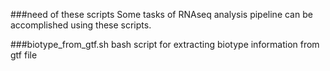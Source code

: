 ###need of these scripts
Some tasks of RNAseq analysis pipeline can be accomplished using these scripts.

###biotype_from_gtf.sh
bash script for extracting biotype information from gtf file
